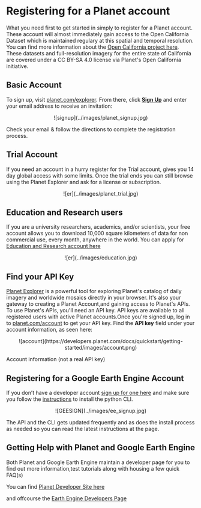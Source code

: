 # Registering for a Planet account

What you need first to get started in simply to register for a Planet account. These account will almost immediately gain access to the Open California Dataset which is maintained regulary at this spatial and temporal resolution. You can find more information about the [Open California project here](https://www.planet.com/products/open-california/). These datasets and full-resolution imagery for the entire state of California are covered under a CC BY-SA 4.0 license via Planet's Open California initiative.

## Basic Account
To sign up, visit [planet.com/explorer](https://www.planet.com/explorer/). From there, click **[Sign Up](https://www.planet.com/login/?mode=signup)** and enter your email address to receive an invitation:

<center>![signup](../images/planet_signup.jpg)</center>

Check your email &amp; follow the directions to complete the registration process.

## Trial Account
If you need an account in a hurry register for the Trial account, gives you 14 day global access with some limits. Once the trial ends you can still browse using the Planet Explorer and ask for a license or subscription.

<center>![er](../images/planet_trial.jpg)</center>

## Education and Research users
If you are a university researchers, academics, and/or  scientists, your free account allows you to download 10,000 square kilometers of data for non commercial use, every month, anywhere in the world. You can apply for [Education and Research account here](https://www.planet.com/markets/education-and-research/)

<center>![er](../images/education.jpg)</center>

## Find your API Key
[Planet Explorer](https://www.planet.com/products/explorer/) is a powerful tool for exploring Planet's catalog of daily imagery and worldwide mosaics
directly in your browser. It's also your gateway to creating a Planet Account,and gaining access to Planet's APIs. To use Planet's APIs, you'll need an API key. API keys are available to all registered users with active Planet accounts.Once you're signed up, log in to
[planet.com/account](https://www.planet.com/account/) to get your API key. Find the **API key** field under your account information, as seen here:

<center>![account](https://developers.planet.com/docs/quickstart/getting-started/images/account.png)</center>

Account information (not a real API key)


## Registering for a Google Earth Engine Account
If you don’t have a developer account [sign up for one here](https://signup.earthengine.google.com/) and make sure you follow the [instructions](https://developers.google.com/earth-engine/python_install_manual) to install the python CLI.

<center>![GEESIGN](../images/ee_signup.jpg)</center>

The API and the CLI gets updated frequently and as does the install process as needed so you can read the latest instructions at the page.


## Getting Help with Planet and Google Earth Engine
Both Planet and Google Earth Engine maintain a developer page for you to find out more information,test tutorials along with housing a few quick FAQ(s)

You can find [Planet Developer Site here](https://developers.planet.com/)

and offcourse the [Earth Engine Developers Page](https://developers.google.com/earth-engine/)
